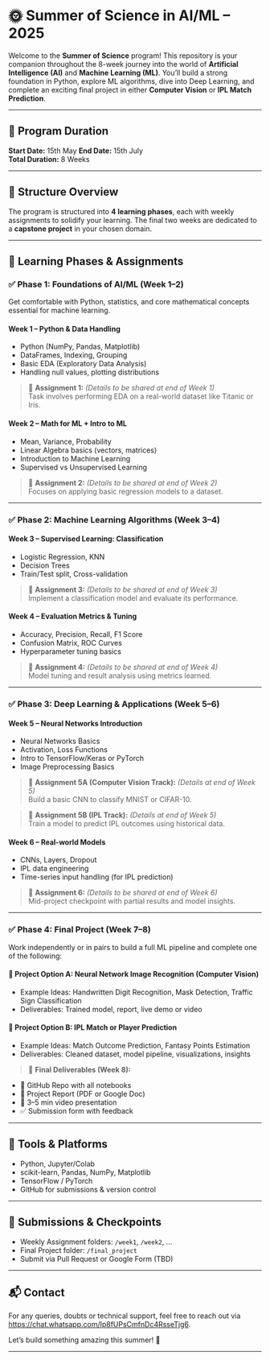 # 🌞 Summer of Science in AI/ML – 2025

Welcome to the **Summer of Science** program! This repository is your companion throughout the 8-week journey into the world of **Artificial Intelligence (AI)** and **Machine Learning (ML)**. You’ll build a strong foundation in Python, explore ML algorithms, dive into Deep Learning, and complete an exciting final project in either **Computer Vision** or **IPL Match Prediction**.

---

## 📅 Program Duration

**Start Date:** 15th May
**End Date:** 15th July  
**Total Duration:** 8 Weeks

---

## 📘 Structure Overview

The program is structured into **4 learning phases**, each with weekly assignments to solidify your learning. The final two weeks are dedicated to a **capstone project** in your chosen domain.

---

## 🧭 Learning Phases & Assignments

### ✅ Phase 1: Foundations of AI/ML (Week 1–2)
Get comfortable with Python, statistics, and core mathematical concepts essential for machine learning.

#### Week 1 – Python & Data Handling
- Python (NumPy, Pandas, Matplotlib)
- DataFrames, Indexing, Grouping
- Basic EDA (Exploratory Data Analysis)
- Handling null values, plotting distributions

> 📌 **Assignment 1:** *(Details to be shared at end of Week 1)*  
> Task involves performing EDA on a real-world dataset like Titanic or Iris.

#### Week 2 – Math for ML + Intro to ML
- Mean, Variance, Probability
- Linear Algebra basics (vectors, matrices)
- Introduction to Machine Learning
- Supervised vs Unsupervised Learning

> 📌 **Assignment 2:** *(Details to be shared at end of Week 2)*  
> Focuses on applying basic regression models to a dataset.

---

### ✅ Phase 2: Machine Learning Algorithms (Week 3–4)

#### Week 3 – Supervised Learning: Classification
- Logistic Regression, KNN
- Decision Trees
- Train/Test split, Cross-validation

> 📌 **Assignment 3:** *(Details to be shared at end of Week 3)*  
> Implement a classification model and evaluate its performance.

#### Week 4 – Evaluation Metrics & Tuning
- Accuracy, Precision, Recall, F1 Score
- Confusion Matrix, ROC Curves
- Hyperparameter tuning basics

> 📌 **Assignment 4:** *(Details to be shared at end of Week 4)*  
> Model tuning and result analysis using metrics learned.

---

### ✅ Phase 3: Deep Learning & Applications (Week 5–6)

#### Week 5 – Neural Networks Introduction
- Neural Networks Basics
- Activation, Loss Functions
- Intro to TensorFlow/Keras or PyTorch
- Image Preprocessing Basics

> 📌 **Assignment 5A (Computer Vision Track):** *(Details at end of Week 5)*  
> Build a basic CNN to classify MNIST or CIFAR-10.

> 📌 **Assignment 5B (IPL Track):** *(Details at end of Week 5)*  
> Train a model to predict IPL outcomes using historical data.

#### Week 6 – Real-world Models
- CNNs, Layers, Dropout
- IPL data engineering
- Time-series input handling (for IPL prediction)

> 📌 **Assignment 6:** *(Details to be shared at end of Week 6)*  
> Mid-project checkpoint with partial results and model insights.

---

### ✅ Phase 4: Final Project (Week 7–8)

Work independently or in pairs to build a full ML pipeline and complete one of the following:

#### 🎯 Project Option A: Neural Network Image Recognition (Computer Vision)
- Example Ideas: Handwritten Digit Recognition, Mask Detection, Traffic Sign Classification
- Deliverables: Trained model, report, live demo or video

#### 🏏 Project Option B: IPL Match or Player Prediction
- Example Ideas: Match Outcome Prediction, Fantasy Points Estimation
- Deliverables: Cleaned dataset, model pipeline, visualizations, insights

> 📌 **Final Deliverables (Week 8):**
- 📁 GitHub Repo with all notebooks
- 📑 Project Report (PDF or Google Doc)
- 🎥 3–5 min video presentation
- ✅ Submission form with feedback

---

## 🧰 Tools & Platforms

- Python, Jupyter/Colab
- scikit-learn, Pandas, NumPy, Matplotlib
- TensorFlow / PyTorch
- GitHub for submissions & version control

---

## 🏁 Submissions & Checkpoints

- Weekly Assignment folders: `/week1`, `/week2`, ...
- Final Project folder: `/final_project`
- Submit via Pull Request or Google Form (TBD)

---

## 📬 Contact

For any queries, doubts or technical support, feel free to reach out via https://chat.whatsapp.com/Ip8fUPsCmfnDc4RsseTjg6.

Let’s build something amazing this summer! 🚀

---

